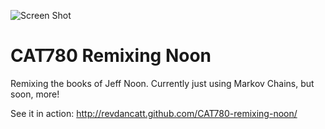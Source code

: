 ![Screen Shot](http://cattopus23.com/img/panel-CAT780.jpg)

CAT780 Remixing Noon
====================

Remixing the books of Jeff Noon. Currently just using Markov Chains, but soon, more!

See it in action: http://revdancatt.github.com/CAT780-remixing-noon/